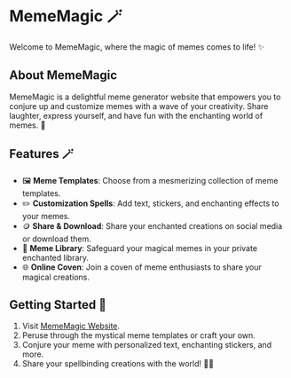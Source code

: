 # MemeMagic 🪄

Welcome to MemeMagic, where the magic of memes comes to life! ✨

## About MemeMagic

MemeMagic is a delightful meme generator website that empowers you to conjure up and customize memes with a wave of your creativity. Share laughter, express yourself, and have fun with the enchanting world of memes. 🤣

## Features 🪄

- 🖼️ **Meme Templates**: Choose from a mesmerizing collection of meme templates.
- ✏️ **Customization Spells**: Add text, stickers, and enchanting effects to your memes.
- 🪙 **Share & Download**: Share your enchanted creations on social media or download them.
- 📂 **Meme Library**: Safeguard your magical memes in your private enchanted library.
- 🌐 **Online Coven**: Join a coven of meme enthusiasts to share your magical creations.

## Getting Started 🚀

1. Visit [MemeMagic Website](https://mememagic.netlify.app/).
2. Peruse through the mystical meme templates or craft your own.
3. Conjure your meme with personalized text, enchanting stickers, and more.
4. Share your spellbinding creations with the world! 🧙‍♂️




